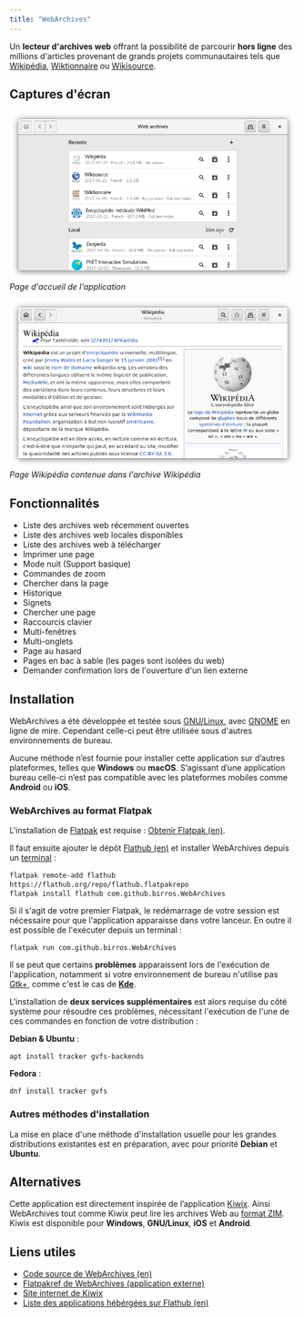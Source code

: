```yaml
---
title: "WebArchives"
---
```


Un __lecteur d'archives web__ offrant la possibilité de parcourir __hors
ligne__ des millions d'articles provenant de grands projets communautaires tels
que [Wikipédia], [Wiktionnaire] ou [Wikisource].

<!-- Liens du résumé -->

[Wikipédia]: https://fr.wikipedia.org/wiki/Wikip%C3%A9dia
[Wiktionnaire]: https://fr.wikipedia.org/wiki/Wiktionnaire
[Wikisource]: https://fr.wikipedia.org/wiki/Wikisource

<!-- more -->

## Captures d'écran

![Capture d'écran de la page d'accueil de l'application](../../../public/assets/projects/web-archives/home_850x500.png)
*Page d'accueil de l'application*

![Capture d'écran de la page Wikipédia contenue dans l'archive Wikipédia](../../../public/assets/projects/web-archives/web-wikipedia_850x500.png)
*Page Wikipédia contenue dans l'archive Wikipédia*

## Fonctionnalités

- Liste des archives web récemment ouvertes
- Liste des archives web locales disponibles
- Liste des archives web à télécharger
- Imprimer une page
- Mode nuit (Support basique)
- Commandes de zoom
- Chercher dans la page
- Historique
- Signets
- Chercher une page
- Raccourcis clavier
- Multi-fenêtres
- Multi-onglets
- Page au hasard
- Pages en bac à sable (les pages sont isolées du web)
- Demander confirmation lors de l'ouverture d'un lien externe

## Installation

WebArchives a été développée et testée sous [GNU/Linux], avec [GNOME] en ligne
de mire. Cependant celle-ci peut être utilisée sous d'autres environnements de
bureau.

Aucune méthode n’est fournie pour installer cette application sur d’autres
plateformes, telles que __Windows__ ou __macOS__. S’agissant d’une application
bureau celle-ci n’est pas compatible avec les plateformes mobiles comme
__Android__ ou __iOS__.

### WebArchives au format Flatpak

L'installation de [Flatpak] est requise : [Obtenir Flatpak (en)].

Il faut ensuite ajouter le dépôt [Flathub (en)] et installer WebArchives depuis
un [terminal] :

    flatpak remote-add flathub https://flathub.org/repo/flathub.flatpakrepo
    flatpak install flathub com.github.birros.WebArchives

Si il s'agit de votre premier Flatpak, le redémarrage de votre session est
nécessaire pour que l'application apparaisse dans votre lanceur. En outre il
est possible de l'exécuter depuis un terminal :

    flatpak run com.github.birros.WebArchives

Il se peut que certains __problèmes__ apparaissent lors de l'exécution de
l'application, notamment si votre environnement de bureau n'utilise pas [Gtk+],
comme c'est le cas de __[Kde]__.

L'installation de __deux services supplémentaires__ est alors requise du côté
système pour résoudre ces problèmes, nécessitant l'exécution de l'une de ces
commandes en fonction de votre distribution :

__Debian & Ubuntu__ :

    apt install tracker gvfs-backends

__Fedora__ :

    dnf install tracker gvfs

### Autres méthodes d'installation

La mise en place d'une méthode d'installation usuelle pour les grandes
distributions existantes est en préparation, avec pour priorité __Debian__ et
__Ubuntu__.

## Alternatives

Cette application est directement inspirée de l’application [Kiwix]. Ainsi
WebArchives tout comme Kiwix peut lire les archives Web au [format ZIM]. Kiwix
est disponible pour __Windows__, __GNU/Linux__, __iOS__ et __Android__.

## Liens utiles

- [Code source de WebArchives (en)]
- [Flatpakref de WebArchives (application externe)]
- [Site internet de Kiwix]
- [Liste des applications hébérgées sur Flathub (en)]

<!-- Liens externes et références -->

[GNU/Linux]: https://fr.wikipedia.org/wiki/Linux
[GNOME]: https://fr.wikipedia.org/wiki/GNOME
[Flatpak]: https://fr.wikipedia.org/wiki/Flatpak
[Obtenir flatpak (en)]: https://flatpak.org/getting.html
[Flathub (en)]: https://flathub.org/
[terminal]: https://fr.wikipedia.org/wiki/%C3%89mulateur_de_terminal
[GTK+]: https://fr.wikipedia.org/wiki/GTK%2B
[KDE]: https://fr.wikipedia.org/wiki/KDE
[Kiwix]: https://fr.wikipedia.org/wiki/Kiwix
[format ZIM]: https://fr.wikipedia.org/wiki/ZIM_(format_de_fichier_informatique)
[Code source de WebArchives (en)]: https://github.com/birros/web-archives
[Flatpakref de WebArchives (application externe)]: https://flathub.org/repo/appstream/com.github.birros.WebArchives.flatpakref
[Site internet de Kiwix]: https://www.kiwix.org/fr/
[Liste des applications hébérgées sur Flathub (en)]: https://flathub.org/apps.html
